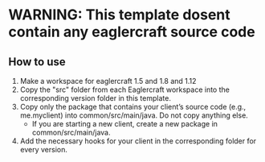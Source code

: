 # WARNING: This template dosent contain any eaglercraft source code

## How to use
1. Make a workspace for eaglercraft 1.5 and 1.8 and 1.12
2. Copy the "src" folder from each Eaglercraft workspace into the corresponding version folder in this template.
3. Copy only the package that contains your client’s source code (e.g., me.myclient) into common/src/main/java. Do not copy anything else.
    - If you are starting a new client, create a new package in common/src/main/java.
4. Add the necessary hooks for your client in the corresponding folder for every version.